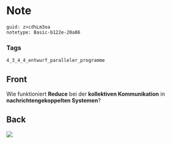 # Note
```
guid: z>cd%Lm3oa
notetype: Basic-b122e-20a86
```

### Tags
```
4_3_4_4_entwurf_paralleler_programme
```

## Front
Wie funktioniert <b>Reduce</b> bei der <b>kollektiven
Kommunikation</b> in <b>nachrichtengekoppelten Systemen</b>?

## Back
<img src="paste-c83fa6d81a4a87ca74fad43070ac601478879fac.jpg">
